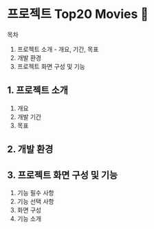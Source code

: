 # 프로젝트 Top20 Movies 🍿
목차
1. 프로젝트 소개 - 개요, 기간, 목표
2. 개발 환경
3. 프로젝트 화면 구성 및 기능

## 1. 프로젝트 소개
1) 개요
2) 개발 기간
3) 목표

## 2. 개발 환경

## 3. 프로젝트 화면 구성 및 기능
1) 기능 필수 사항
2) 기능 선택 사항
3) 화면 구성
4) 기능 소개
